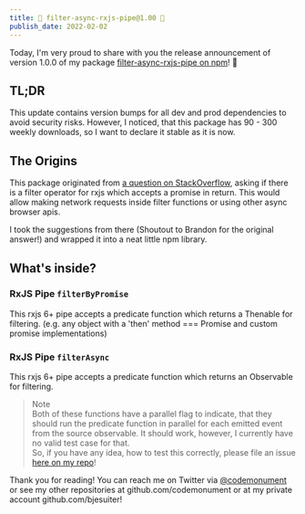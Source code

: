 ```yaml
---
title: 🎉 filter-async-rxjs-pipe@1.00 🎉
publish_date: 2022-02-02
---
```


Today, I'm very proud to share with you the release announcement of version 1.0.0 of my package [filter-async-rxjs-pipe on npm](https://www.npmjs.com/package/filter-async-rxjs-pipe)! 🥳

## TL;DR 

This update contains version bumps for all dev and prod dependencies to avoid security risks. 
However, I noticed, that this package has 90 - 300 weekly downloads, so I want to declare it stable as it is now. 

## The Origins 

This package originated from [a question on StackOverflow](https://stackoverflow.com/questions/28490700/is-there-an-async-version-of-filter-operator-in-rxjs/51966591#51966591), asking if there is a filter operator for rxjs which accepts a promise in return. This would allow making network requests inside filter functions or using other async browser apis. 

I took the suggestions from there (Shoutout to Brandon for the original answer!) and wrapped it into a neat little npm library. 

## What's inside? 

### RxJS Pipe `filterByPromise`
This rxjs 6+ pipe accepts a predicate function which returns a Thenable<boolean> for filtering. (e.g. any object with a 'then' method === Promise and custom promise implementations)

### RxJS Pipe `filterAsync`
This rxjs 6+ pipe accepts a predicate function which returns an Observable<boolean> for filtering.

> Note  
> Both of these functions have a parallel flag to indicate, that they should run the predicate function in parallel for each emitted event from the source observable. 
It should work, however, I currently have no valid test case for that.  
So, if you have any idea, how to test this correctly, please file an issue [here on my repo](https://github.com/bjesuiter/filter-async-rxjs-pipe/issues)!


Thank you for reading!
You can reach me on Twitter via [@codemonument](https://twitter.com/codemonument) or see my other repositories at github.com/codemonument or at my private account github.com/bjesuiter!
